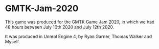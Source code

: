 # GMTK-Jam-2020


This game was produced for the GMTK Game Jam 2020, in which we had 48 hours between July 10th 2020 and July 12th 2020.


It was produced in Unreal Engine 4, by Ryan Garner, Thomas Walker and Myself.
